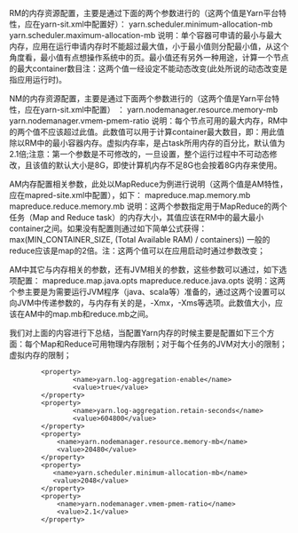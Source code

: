 RM的内存资源配置，主要是通过下面的两个参数进行的（这两个值是Yarn平台特性，应在yarn-sit.xml中配置好）： 
yarn.scheduler.minimum-allocation-mb 
 yarn.scheduler.maximum-allocation-mb
说明：单个容器可申请的最小与最大内存，应用在运行申请内存时不能超过最大值，小于最小值则分配最小值，从这个角度看，最小值有点想操作系统中的页。最小值还有另外一种用途，计算一个节点的最大container数目注：这两个值一经设定不能动态改变(此处所说的动态改变是指应用运行时)。

NM的内存资源配置，主要是通过下面两个参数进行的（这两个值是Yarn平台特性，应在yarn-sit.xml中配置） ：
yarn.nodemanager.resource.memory-mb
 yarn.nodemanager.vmem-pmem-ratio
说明：每个节点可用的最大内存，RM中的两个值不应该超过此值。此数值可以用于计算container最大数目，即：用此值除以RM中的最小容器内存。虚拟内存率，是占task所用内存的百分比，默认值为2.1倍;注意：第一个参数是不可修改的，一旦设置，整个运行过程中不可动态修改，且该值的默认大小是8G，即使计算机内存不足8G也会按着8G内存来使用。

AM内存配置相关参数，此处以MapReduce为例进行说明（这两个值是AM特性，应在mapred-site.xml中配置），如下：
mapreduce.map.memory.mb
 mapreduce.reduce.memory.mb
说明：这两个参数指定用于MapReduce的两个任务（Map and Reduce task）的内存大小，其值应该在RM中的最大最小container之间。如果没有配置则通过如下简单公式获得：
max(MIN_CONTAINER_SIZE, (Total Available RAM) / containers))
一般的reduce应该是map的2倍。注：这两个值可以在应用启动时通过参数改变；

AM中其它与内存相关的参数，还有JVM相关的参数，这些参数可以通过，如下选项配置：
mapreduce.map.java.opts
 mapreduce.reduce.java.opts
说明：这两个参主要是为需要运行JVM程序（java、scala等）准备的，通过这两个设置可以向JVM中传递参数的，与内存有关的是，-Xmx，-Xms等选项。此数值大小，应该在AM中的map.mb和reduce.mb之间。

 我们对上面的内容进行下总结，当配置Yarn内存的时候主要是配置如下三个方面：每个Map和Reduce可用物理内存限制；对于每个任务的JVM对大小的限制；虚拟内存的限制；

```linux
		<property>
                <name>yarn.log-aggregation-enable</name>
                <value>true</value>
        </property>
        <property>
                <name>yarn.log-aggregation.retain-seconds</name>
                <value>604800</value>
        </property>
        <property>  
            <name>yarn.nodemanager.resource.memory-mb</name>  
            <value>20480</value>  
        </property>  
        <property>  
           <name>yarn.scheduler.minimum-allocation-mb</name>  
           <value>2048</value>  
        </property>  
        <property>  
            <name>yarn.nodemanager.vmem-pmem-ratio</name>  
            <value>2.1</value>  
        </property>
```

